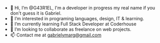 - 👋 Hi, I’m @G43R1EL, I'm a developer in progress my real name if you don't guess it is Gabriel.
- 👀 I’m interested in programing languages, design, IT & learning.
- 🌱 I’m currently learning Full Stack Developer at Coderhouse
- 💞️ I’m looking to collaborate as freelance on web projects.
- 📫 Contact me at gabrielymarg@gmail.com

<!---
G43R1EL/G43R1EL is a ✨ special ✨ repository because its `README.md` (this file) appears on your GitHub profile.
You can click the Preview link to take a look at your changes.
--->
